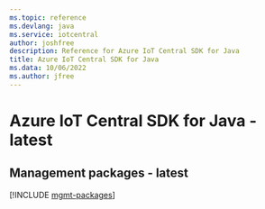 ```yaml
---
ms.topic: reference
ms.devlang: java
ms.service: iotcentral
author: joshfree
description: Reference for Azure IoT Central SDK for Java
title: Azure IoT Central SDK for Java
ms.data: 10/06/2022
ms.author: jfree
---
```

# Azure IoT Central SDK for Java - latest

## Management packages - latest
[!INCLUDE [mgmt-packages](iot-central-mgmt-index.md)]